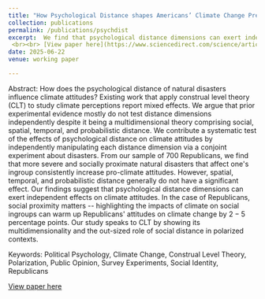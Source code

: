 ```yaml
---
title: "How Psychological Distance shapes Americans’ Climate Change Preferences: a Conjoint Analysis"
collection: publications
permalink: /publications/psychdist
excerpt:  We find that psychological distance dimensions can exert independent effects on climate attitudes. In the case of Republicans, social proximity matters -- highlighting the impacts of climate on social ingroups can warm up Republicans' attitudes on climate change by $2-5$ percentage points.
 <br><br> [View paper here](https://www.sciencedirect.com/science/article/pii/S2542435124004306)
date: 2025-06-22
venue: working paper

---
```

Abstract: How does the psychological distance of natural disasters influence climate attitudes? Existing work that apply construal level theory (CLT) to study climate perceptions report mixed effects. We argue that prior experimental evidence mostly do not test distance dimensions independently despite it being a multidimensional theory comprising social, spatial, temporal, and probabilistic distance. We contribute a systematic test of the effects of psychological distance on climate attitudes by independently manipulating each distance dimension via a conjoint experiment about disasters. From our sample of 700 Republicans, we find that more severe and socially proximate natural disasters that affect one's ingroup consistently increase pro-climate attitudes. However, spatial, temporal, and probabilistic distance generally do not have a significant effect. Our findings suggest that psychological distance dimensions can exert independent effects on climate attitudes. In the case of Republicans, social proximity matters -- highlighting the impacts of climate on social ingroups can warm up Republicans' attitudes on climate change by $2-5$ percentage points. Our study speaks to CLT by showing its multidimensionality and the out-sized role of social distance in polarized contexts.

Keywords: Political Psychology, Climate Change, Construal Level Theory, Polarization, Public Opinion, Survey Experiments, Social Identity, Republicans

[View paper here](https://www.sciencedirect.com/science/article/pii/S2542435124004306)
